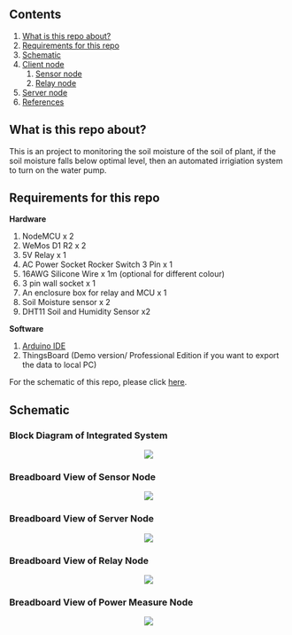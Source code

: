 ## Contents  
1.  [What is this repo about?](#repoIntro)
2.  [Requirements for this repo](#repoReq)
3.  [Schematic](#schematic)
4.  [Client node](#client)
    1. [Sensor node](#sensor)
    2. [Relay node](#relay)
5.  [Server node](#server)
8.  [References](#refer)


## <a name="repoIntro"></a> What is this repo about?
This is an project to monitoring the soil moisture of the soil of plant, if the soil moisture falls below optimal level, then an automated irrigiation 
system to turn on the water pump.  

## <a name="repoReq"></a> Requirements for this repo  
**Hardware**
1. NodeMCU x 2
2. WeMos D1 R2 x 2
3. 5V Relay x 1  
4. AC Power Socket Rocker Switch 3 Pin x 1
5. 16AWG Silicone Wire x 1m (optional for different colour)
6. 3 pin wall socket x 1
7. An enclosure box for relay and MCU x 1
8. Soil Moisture sensor x 2
9. DHT11 Soil and Humidity Sensor x2

**Software**
1. [Arduino IDE](https://www.arduino.cc/en/Main/Software)  
2. ThingsBoard (Demo version/ Professional Edition if you want to export the data to local PC)  

For the schematic of this repo, please click [here](#schematic).

## <a name="schematic"></a> Schematic
### Block Diagram of Integrated System
<p align="center">
   <img src="https://i.ibb.co/C2PzJq8/AP-UOt6s-XOv7hcomx6-a-Cx-LBGX-F-s-Ge-IZLc-QI5ic7cpt-D41-YTys-REdvf-AOPL4531-Iyhiur-Km-Ro-Cz-Ir-S2ro-MAOj-P8f-Cx-Oq-Abqq-Dgs-PEgm-CFRNRGu8v-HXjm-Fpy-CLXhx-Zj-Vyc3w.png)">
</p>

### Breadboard View of Sensor Node
<p align="center">
   <img src="https://i.ibb.co/j5MsXsd/M6-Iv-G6-GPo-S4o-G4-G4hq-MTt-FKUtk-LH4-WHpbzdf-Xx7-C1-ELN7s-JC0-I-f-I-n-QCjmcu-Wa-O26-XASBFa-QNE-H4s-AWqxd4-MPHgc-p7-XTXf-D1h.png">
</p>

### Breadboard View of Server Node
<p align="center">
   <img src="https://i.ibb.co/TbN57jq/v6s4-DIq41f-Y5d-Fkk-Nx-Az4u-Iax-JVjh7cwa-HSh-N6-Lmb-Gic-z-E5-MR-ol-CK9bg-r-Ph-Li-PH-Iy-Xx7k-G4-Xb9-Vi-Jf-NN26h-CCHz-Pd-Eo-VT-pko-YQxr-NG979m-PASw8rlk-CY-l-O5p-Nuv-NU9f4.png">
</p>

### Breadboard View of Relay Node
<p align="center">
   <img src="https://i.ibb.co/bvNbRzX/3q7-Wxyfvjq-Xe-JOr4y-Kwfc-P5o-a-Rs-R-PLRMl-L-Voz-ENwd-Y5e-Xu-JRq-Qocnb6-9-XDgqg-H8-m-M0fe5-FJzb-Fhs0-T4v-Ti8-J9-r7ena-Aqst-Bz-Gf-Dqm4bh-Df-QITUt-Fcxc5hz-Z2-K-b-Nd07o.png">
</p>

### Breadboard View of Power Measure Node
<p align="center">
   <img src="https://i.ibb.co/8PxqHnr/KWz9-UOa8v6-FExts-Hi-TULtq8w-Orp-Q5z-JRfy1-C0-G3-MSc-K5-RTTx-Ukusgt-A0k-Kubdh-F6z1p-Ey-YBRPVTEr-TUc-Oxom-TE3-XRHnfh-VMq-JVP-Uyrlvcb-F8q-IGg-VSsm-Cqsy-YDYJYex6-Rd-LLy0.png">
</p>
